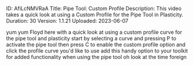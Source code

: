ID: AfiLcNMVRaA
Title: Pipe Tool: Custom Profile
Description: This video takes a quick look at using a Custom Profile for the Pipe Tool in Plasticity.
Duration: 30
Version: 1.1.21
Uploaded: 2023-06-07

yum yum Floyd here with a quick look at
using a custom profile curve for the
pipe tool and plasticity start by
selecting a curve and pressing P to
activate the pipe tool then press C to
enable the custom profile option and
click the profile curve you'd like to
use add this handy option to your
toolkit for added functionality when
using the pipe tool oh look at the time
foreign
